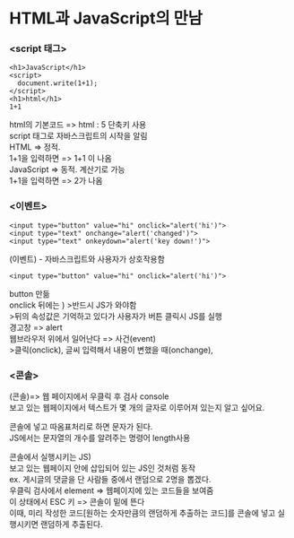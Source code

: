 HTML과 JavaScript의 만남
========================

### <script 태그>
```
<h1>JavaScript</h1>
<script>
  document.write(1+1);
</script>
<h1>html</h1>
1+1
```
html의 기본코드 => html : 5 단축키 사용 \
script 태그로 자바스크립트의 시작을 알림 \
HTML => 정적. \
1+1을 입력하면 => 1+1 이 나옴 \
JavaScript => 동적. 계산기로 가능 \
1+1을 입력하면 => 2가 나옴

### <이벤트>
```
<input type="button" value="hi" onclick="alert('hi')">
<input type="text" onchange="alert('changed')">
<input type="text" onkeydown="alert('key down!')">
```

(이벤트) - 자바스크립트와 사용자가 상호작용함
```
<input type="button" value="hi" onclick="alert('hi')">
```
button 만듦 \
onclick 뒤에는 ) 
                >반드시 JS가 와야함 \
		>뒤의 속성값은 기억하고 있다가 사용자가 버튼 클릭시 JS를 실행  \
경고창 => alert \
웹브라우저 위에서 일어난다 => 사건(event)  \
	>클릭(onclick), 글씨 입력해서 내용이 변했을 때(onchange),


### <콘솔> 
(콘솔)=> 웹 페이지에서 우클릭 후 검사 console \
보고 있는 웹페이지에서 텍스트가 몇 개의 글자로 이루어져 있는지 알고 싶어요.  

콘솔에 넣고 따옴표처리로 하면 문자가 된다. \
JS에서는 문자열의 개수를 알려주는 명령어 length사용

콘솔에서 실행시키는 JS)  \
보고 있는 웹페이지 안에 삽입되어 있는 JS인 것처럼 동작 \
ex. 게시글의 댓글을 단 사람들 중에서 랜덤으로 2명을 뽑겠다. \
우클릭 검사에서 element => 웹페이지에 있는 코드들을 보여줌 \
이 상태에서 ESC 키 => 콘솔이 밑에 뜬다 \
이때, 미리 작성한 코드[원하는 숫자만큼의 랜덤하게 추출하는 코드]를 콘솔에 넣고 실행시키면 랜덤하게 추출된다.


